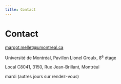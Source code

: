 ```yaml
--- 
title: Contact
---
```


# Contact

<a href="mailto:margot.mellet@umontreal.ca">margot.mellet@umontreal.ca</a>

Université de Montréal, Pavillon Lionel Groulx, 8<sup>e</sup> étage

Local C8041, 3150, Rue Jean-Brillant, Montréal

mardi (autres jours sur rendez-vous)